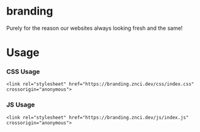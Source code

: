 # branding
Purely for the reason our websites always looking fresh and the same!

# Usage

### CSS Usage

```
<link rel="stylesheet" href="https://branding.znci.dev/css/index.css" crossorigin="anonymous">
```

### JS Usage

```
<link rel="stylesheet" href="https://branding.znci.dev/js/index.js" crossorigin="anonymous">
```
